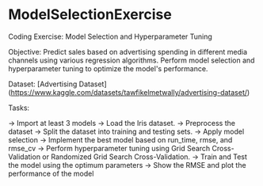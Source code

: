 # ModelSelectionExercise

Coding Exercise: Model Selection and Hyperparameter Tuning

Objective: Predict sales based on advertising spending in different media channels using various regression algorithms. Perform model selection and hyperparameter tuning to optimize the model's performance.

Dataset: [Advertising Dataset] (https://www.kaggle.com/datasets/tawfikelmetwally/advertising-dataset/)

Tasks:

→ Import at least 3 models
→ Load the Iris dataset.
→ Preprocess the dataset
→ Split the dataset into training and testing sets.
→ Apply model selection
→ Implement the best model based on run_time, rmse, and rmse_cv
→ Perform hyperparameter tuning using Grid Search Cross-Validation or Randomized Grid Search Cross-Validation.
→ Train and Test the model using the optimum parameters
→ Show the RMSE and plot the performance of the model
